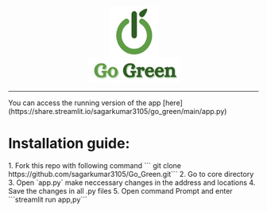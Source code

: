 <p align="center"><img src="Resource/logo_for_readme1.png" width=100 height=100><br><img src="Resource/logo_for_readme2.png" height=50></p>
<hr>
You can access the running version of the app [here](https://share.streamlit.io/sagarkumar3105/go_green/main/app.py)
<h1>Installation guide:</h1>
1. Fork this repo with following command
``` git clone https://github.com/sagarkumar3105/Go_Green.git```
2. Go to core directory
3. Open `app.py` make neccessary changes in the address and locations
4. Save the changes in all .py files
5. Open command Prompt and enter
```streamlit run app,py```
